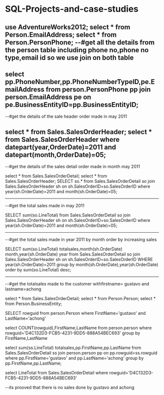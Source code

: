 # SQL-Projects-and-case-studies
use AdventureWorks2012;
select * from Person.EmailAddress;
select * from Person.PersonPhone;
--#get all the details from the person table including phone no,phone no type,email id so we use join on both table
------------------------------------------------------------------------------------------------------------------------
select pp.PhoneNumber,pp.PhoneNumberTypeID,pe.EmailAddress
from person.PersonPhone pp
join person.EmailAddress pe on pe.BusinessEntityID=pp.BusinessEntityID;
-----------------------------------------------------------------------------------------------------------------------
--#get the details of the sale header order made in may 2011

select * from Sales.SalesOrderHeader;
select * from Sales.SalesOrderHeader
where datepart(year,OrderDate)=2011 and datepart(month,OrderDate)=05;
-----------------------------------------------------------------------------------------------------------------------

--#get the details of the sales detail order made in month may 2011

select * from Sales.SalesOrderDetail;
select * from Sales.SalesOrderHeader;
SELECT so.*
from Sales.SalesOrderDetail so
join Sales.SalesOrderHeader sh on sh.SalesOrderID=so.SalesOrderID
where year(sh.OrderDate)=2011 and month(sh.OrderDate)=05;

----------------------------------------------------------------------------------------------------------------------------

--#get the total sales made in may 2011

SELECT sum(so.LineTotal)
from Sales.SalesOrderDetail so
join Sales.SalesOrderHeader sh on sh.SalesOrderID=so.SalesOrderID
where year(sh.OrderDate)=2011 and month(sh.OrderDate)=05;

----------------------------------------------------------------------------------------------------------------------------------

--#get the total sales made in year 2011 by month order by increasing sales

SELECT sum(so.LineTotal) totalsales,month(sh.OrderDate) month,year(sh.OrderDate) year
from Sales.SalesOrderDetail so
join Sales.SalesOrderHeader sh on sh.SalesOrderID=so.SalesOrderID
WHERE year(sh.OrderDate)=2011
group by month(sh.OrderDate),year(sh.OrderDate)
order by sum(so.LineTotal) desc;

-----------------------------------------------------------------------------------------------------------------------------

--#get the totalsales made to the customer withfirstname= gustavo and lastname=achong

select * from Sales.SalesOrderDetail;
select * from Person.Person;
select * from Person.BusinessEntity;

SELECT rowguid  from person.Person
where FirstName='gustavo' and LastName='achong'

 select COUNT(rowguid),FirstName,LastName from person.person
 where rowguid='D4C132D3-FCB5-4231-9DD5-888A54BEC693'
 group by FirstName,LastName

 select sum(ss.LineTotal) totalsales,pp.FirstName,pp.LastName
 from Sales.SalesOrderDetail ss
 join person.person pp on pp.rowguid=ss.rowguid
 where pp.FirstName='gustavo' and pp.LastName='achong'
 group by pp.FirstName,pp.LastName;

select LineTotal from Sales.SalesOrderDetail
 where rowguid='D4C132D3-FCB5-4231-9DD5-888A54BEC693'

 --its prooved that there is no sales done by gustavo and achong
